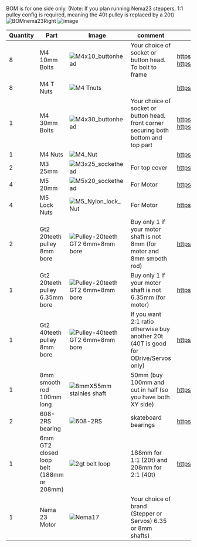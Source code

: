 BOM is for one side only. 
(Note: If you plan running Nema23 steppers, 1:1 pulley config is required, meaning the 40t pulley is replaced by a 20t)
![BOMnema23Right](https://user-images.githubusercontent.com/37383368/138204300-c44312c2-4813-4195-9d05-306c8275a6fb.PNG)
![image](https://user-images.githubusercontent.com/37383368/138201341-8a063788-ba26-487d-9686-57b572709e24.png)



| Quantity | Part                         | Image             | comment  | Links  |
| ------ | ----                           | -------              | -----  | -----	|
| 8       | M4 10mm Bolts       | ![M4x10_buttonhead](https://user-images.githubusercontent.com/37383368/137975437-13a95273-90d8-47bf-9309-078812efcc5e.png) | Your choice of socket or button head. To bolt to frame | https://s.click.aliexpress.com/e/_9RWMof https://s.click.aliexpress.com/e/_9jYeAP  |
| 8       | M4 T Nuts                    | ![M4 Tnuts](https://user-images.githubusercontent.com/37383368/137783436-4e1c6bae-e78c-47b5-b697-86cc7f41cef6.PNG) | | https://s.click.aliexpress.com/e/_AsGUWF |
| 1       | M4 30mm Bolts     | ![M4x30_buttonhead](https://user-images.githubusercontent.com/37383368/138198911-bc07f44b-974b-4daf-9229-150380669409.png) | Your choice of socket or button head. front corner securing both bottom and top part | 	https://s.click.aliexpress.com/e/_9RWMof https://s.click.aliexpress.com/e/_9jYeAP |
| 1       | M4 Nuts     | ![M4_Nut](https://user-images.githubusercontent.com/37383368/138198966-d89f4ccb-3a82-4c38-bcd7-c7c7a081ff2f.png)   |    | https://s.click.aliexpress.com/e/_AFJSUp |
| 2       | M3 25mm     | ![M3x25_sockethead](https://user-images.githubusercontent.com/37383368/138199049-b7ffc483-9a05-4684-94bc-bb140d417187.png)   | For top cover   | https://s.click.aliexpress.com/e/_9RWMof |
| 4       | M5 20mm     | ![M5x20_sockethead](https://user-images.githubusercontent.com/37383368/138200647-c673ecc9-d6c2-408e-a4b4-2db91724ecb9.png)   | For Motor   | https://s.click.aliexpress.com/e/_9RWMof |
| 4       | M5 Lock Nuts     | ![M5_Nylon_lock_Nut](https://user-images.githubusercontent.com/37383368/138200156-8602ab94-a9af-4ca3-b625-01faf3000086.png)   | For Motor   | https://s.click.aliexpress.com/e/_9iSwtx |
| 2       | Gt2 20teeth pulley 8mm bore          | ![Pulley-20teeth GT2 6mm+8mm bore](https://user-images.githubusercontent.com/37383368/137785091-7e4211e4-f66a-48da-8b55-a3f79002b99c.png)	 | Buy only 1 if your motor shaft is not 8mm (for motor and 8mm smooth rod)  | https://s.click.aliexpress.com/e/_AaZDP7 |
| 1       | Gt2 20teeth pulley  6.35mm bore         | ![Pulley-20teeth GT2 6mm+8mm bore](https://user-images.githubusercontent.com/37383368/137785091-7e4211e4-f66a-48da-8b55-a3f79002b99c.png)	 | Buy only 1 if your motor shaft is not 6.35mm (for motor)  | https://s.click.aliexpress.com/e/_9uAL9P |
| 1       | Gt2 40teeth pulley  8mm bore         | ![Pulley-40teeth GT2 6mm+8mm bore](https://user-images.githubusercontent.com/37383368/138201822-39c6c68e-aabd-4f9d-8e9d-a34ebc0c4dc6.png)	 | If you want 2:1 ratio otherwise buy another 20t (40T is good for ODrive/Servos only)  | https://s.click.aliexpress.com/e/_AEnM8P |
| 1       | 8mm smooth rod 100mm long              | ![8mmX55mm stainles shaft](https://user-images.githubusercontent.com/37383368/138202103-2e1dbf7b-8e61-4bdb-ad62-e7926addff15.PNG)    | 50mm (buy 100mm and cut in half (so you have both XY side)  | https://s.click.aliexpress.com/e/_AmVKQH|
| 2       | 608-2RS bearing               | ![608-2RS](https://user-images.githubusercontent.com/37383368/138202553-1a178c3a-32a8-4b26-8dbe-7db0f0b13a1d.PNG)    | skateboard bearings  | https://s.click.aliexpress.com/e/_9zHOdb |
| 1       | 6mm GT2 closed loop belt (188mm or 208mm)               | ![2gt belt loop](https://user-images.githubusercontent.com/37383368/138203737-dba6f69b-87a4-481f-b758-108e1fe9c7e1.PNG)    | 188mm for 1:1 (20t) and 208mm for 2:1 (40t)  | https://s.click.aliexpress.com/e/_ACQ0KV |
| 1       | Nema 23 Motor              | ![Nema17](https://user-images.githubusercontent.com/37383368/137785760-412aa931-21f3-4970-a272-1612ccd4b098.png)   | Your choice of brand (Stepper or Servos) 6.35 or 8mm shafts)  |  |
